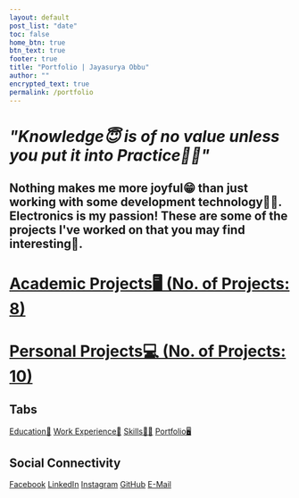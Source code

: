 ```yaml
---
layout: default
post_list: "date"
toc: false
home_btn: true
btn_text: true
footer: true
title: "Portfolio | Jayasurya Obbu"
author: ""
encrypted_text: true
permalink: /portfolio
---
```


# _**"Knowledge😇 is of no value unless you put it into Practice🏃‍♂️"**_ 

## Nothing makes me more joyful😁 than just working with some development technology👨‍💻. Electronics is my passion! These are some of the projects I've worked on that you may find interesting🤨.

# **[Academic Projects🖥️ (No. of Projects: 8)](academic_portfolio.md)**

# **[Personal Projects💻 (No. of Projects: 10)](personal_portfolio.md)**

## Tabs

[Education📖](education.md) [Work Experience💼](work-experience.md) [Skills🤹🏼](skills.md) [Portfolio🖥️](portfolio.md)

## Social Connectivity

[Facebook](https://www.facebook.com/jayasurya.obbu/) [LinkedIn](https://www.linkedin.com/in/jayasurya-obbu/) [Instagram](https://www.instagram.com/mr__circuit/) [GitHub](https://github.com/mr-circuit) [E-Mail]( mailto:hello@jayasurya.me)